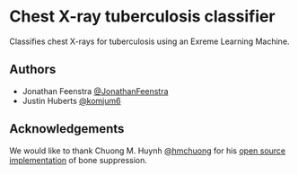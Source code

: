 # Chest X-ray tuberculosis classifier

Classifies chest X-rays for tuberculosis using an Exreme Learning Machine.

## Authors

- Jonathan Feenstra [@JonathanFeenstra](https://github.com/JonathanFeenstra)
- Justin Huberts [@komjum6](https://github.com/komjum6)

## Acknowledgements

We would like to thank Chuong M. Huynh [@hmchuong](https://github.com/hmchuong) for his [open source implementation](https://github.com/hmchuong/ML-BoneSuppression) of bone suppression.
